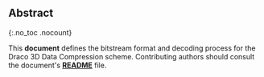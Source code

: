## Abstract

{:.no_toc .nocount}

This **document** defines the bitstream format and decoding process
for the Draco 3D Data Compression scheme. Contributing authors should consult the
document's [**README**](README.html) file.
